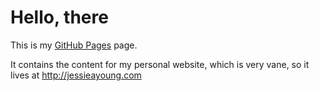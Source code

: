 # Hello, there

This is my [GitHub Pages](https://pages.github.com/) page.

It contains the content for my personal website, which is very vane, so it lives at http://jessieayoung.com
